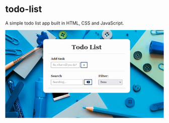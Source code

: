 # todo-list
A simple todo list app built in HTML, CSS and JavaScript. 



![alt text](todoprint.png)
